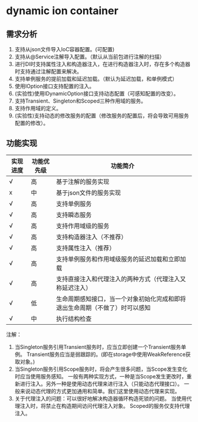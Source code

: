 # dynamic ion container

## 需求分析

1. 支持从json文件导入IoC容器配置。(可配置)
2. 支持从@Service注解导入配置。（默认从当前包进行注解的扫描）
2. 进行DI时支持属性注入和构造器注入，在进行构造器注入时，存在多个构造器时支持通过注解配置来解决。
3. 支持单例服务的提前加载和延迟加载。（默认为延迟加载，和单例模式）
4. 使用IOption<T>接口支持配置的注入。
5. (实验性)使用IDynamicOption<T>接口支持动态配置（可感知配置的改变）。
6. 支持Transient、Singleton和Scoped三种作用域的服务。
7. 支持作用域的定义。
7. (实验性)支持动态的修改服务的配置（修改服务的配置后，将会导致可用服务配置的修改）。

## 功能实现

| 实现进度 | 功能优先级 | 功能简介 |
| --- | --- | --- | 
| √ | 高 | 基于注解的服务实现 | 
| x | 中 | 基于json文件的服务实现 |
| √ | 高 | 支持单例服务 |
| √ | 高 | 支持瞬态服务 |
| √ | 高 | 支持作用域级的服务 | 
| √ | 高 | 支持构造器注入（不推荐）|
| √ | 高 | 支持属性注入（推荐） |
| √ | 高 | 支持单例服务和作用域级服务的延迟加载和立即加载 |
| √ | 高 | 支持直接注入和代理注入的两种方式（代理注入又称延迟注入） |
| √ | 低 | 生命周期感知接口，当一个对象初始化完成和即将退出生命周期（不做了）时可以感知 |
| √ | 中 | 执行结构检查 |

注解：

1. 当Singleton服务引用Transient服务时，应当立即创建一个Transient服务单例。
   Transient服务应当是弱跟踪的。(即在storage中使用WeakReference获取对象。)
2. 当Singleton服务引用Scope服务时，将会产生很多问题，当Scope发生变化时应当使用服务感知。
   一般有两种实现方式，一种是当Scope发生更改时，重新进行注入。另外一种是使用动态代理来进行注入（只能动态代理接口）。
   一般来说动态代理的方式更加通用和简单。我们这里使用动态代理来实现。
3. 关于代理注入的问题：可以很好地解决构造器循环构造死锁的问题。
   当使用代理注入时，将禁止在构造期间访问代理注入对象。
   Scoped的服务仅支持代理注入。